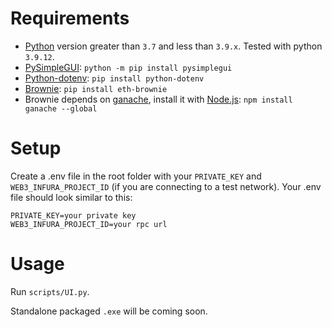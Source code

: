 # Requirements
- [Python](https://www.python.org/downloads/) version greater than `3.7` and less than `3.9.x`. Tested with python `3.9.12`.
- [PySimpleGUI](https://pysimplegui.readthedocs.io/en/latest/): `python -m pip install pysimplegui`
- [Python-dotenv](https://github.com/theskumar/python-dotenv): `pip install python-dotenv`
- [Brownie](https://github.com/eth-brownie/brownie): `pip install eth-brownie`
- Brownie depends on [ganache](https://github.com/trufflesuite/ganache), install it with [Node.js](https://nodejs.org/en/): `npm install ganache --global`

# Setup
Create a .env file in the root folder with your `PRIVATE_KEY` and `WEB3_INFURA_PROJECT_ID` (if you are connecting to a test network). Your .env file should look similar to this:
  ```
  PRIVATE_KEY=your private key
  WEB3_INFURA_PROJECT_ID=your rpc url
  ```
    
# Usage
Run `scripts/UI.py`.

Standalone packaged `.exe` will be coming soon.
